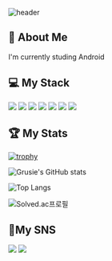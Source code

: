 <div>
  
  ![header](https://capsule-render.vercel.app/api?type=waving&color=gradient&height=300&section=header&text=Grusie's%20Profile&fontSize=90)
  
  <h2> 💬 About Me </h2>
  <p> 
    I'm currently studing Android
  </p>
<div>
  <h2>💻 My Stack</h2>
  <p><img src="https://img.shields.io/badge/Android-3DDC84?style=flat-square&amp;logo=Android&amp;logoColor=white" /> <img src="https://img.shields.io/badge/Kotlin-7F52FF?style=flat-square&amp;logo=kotlin&amp;logoColor=white" /> <img src="https://img.shields.io/badge/AndroidStudio-3DDC84?style=flat-square&amp;logo=AndroidStudio&amp;logoColor=white" /> <img src="https://img.shields.io/badge/Java-ff0000?style=flat-square&amp;logo=java&amp;logoColor=white" /> <img src="https://img.shields.io/badge/Github-181717?style=flat-square&amp;logo=Github&amp;logoColor=white" /> <img src="https://img.shields.io/badge/Firebase-FFCA28?style=flat-square&amp;logo=firebase&amp;logoColor=white" /> <img src="https://img.shields.io/badge/Notion-black?style=flat-square&amp;logo=Notion&amp;logoColor=white" />  </p>
</div>

<div>
<h2>🏆 My Stats</h2>
<p>  
  
[![trophy](https://github-profile-trophy.vercel.app/?username=Grusie)](https://github.com/ryo-ma/github-profile-trophy)

![Grusie's GitHub stats](https://github-readme-stats.vercel.app/api?username=Grusie&show_icons=true&theme=highcontrast)
  
![Top Langs](https://github-readme-stats.vercel.app/api/top-langs/?username=Grusie&layout=compact&theme=tokyonight)

![Solved.ac프로필](http://mazassumnida.wtf/api/v2/generate_badge?boj=grusie)
</p>
</div>
<div>
  <h2>🎵My SNS</h2> <a href="https://acoustic-station-8c0.notion.site/09a3dd4d0ac449159cc17c1f5d52428b"><img src="https://img.shields.io/badge/Notion-black?style=flat-square&amp;logo=Notion&amp;logoColor=white" /></a>
    <a href="https://www.instagram.com/grusie_/"><img src="https://img.shields.io/badge/Instagram-E4405F?style=flat-square&amp;logo=Instagram&amp;logoColor=white" /></a>
  </p>
</div>
